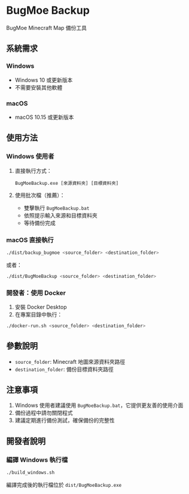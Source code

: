 # BugMoe Backup

BugMoe Minecraft Map 備份工具

## 系統需求

### Windows
- Windows 10 或更新版本
- 不需要安裝其他軟體

### macOS
- macOS 10.15 或更新版本

## 使用方法

### Windows 使用者
1. 直接執行方式：
   ```
   BugMoeBackup.exe [來源資料夾] [目標資料夾]
   ```

2. 使用批次檔（推薦）：
   - 雙擊執行 `BugMoeBackup.bat`
   - 依照提示輸入來源和目標資料夾
   - 等待備份完成

### macOS 直接執行
```bash
./dist/backup_bugmoe <source_folder> <destination_folder>
```

或者：
```bash
./dist/BugMoeBackup <source_folder> <destination_folder>
```

### 開發者：使用 Docker
1. 安裝 Docker Desktop
2. 在專案目錄中執行：
```bash
./docker-run.sh <source_folder> <destination_folder>
```

## 參數說明

- `source_folder`: Minecraft 地圖來源資料夾路徑
- `destination_folder`: 備份目標資料夾路徑

## 注意事項

1. Windows 使用者建議使用 `BugMoeBackup.bat`，它提供更友善的使用介面
2. 備份過程中請勿關閉程式
3. 建議定期進行備份測試，確保備份的完整性

## 開發者說明

### 編譯 Windows 執行檔
```bash
./build_windows.sh
```
編譯完成後的執行檔位於 `dist/BugMoeBackup.exe`
